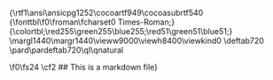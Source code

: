 {\rtf1\ansi\ansicpg1252\cocoartf949\cocoasubrtf540
{\fonttbl\f0\froman\fcharset0 Times-Roman;}
{\colortbl;\red255\green255\blue255;\red51\green51\blue51;}
\margl1440\margr1440\vieww9000\viewh8400\viewkind0
\deftab720
\pard\pardeftab720\ql\qnatural

\f0\fs24 \cf2 ## This is a markdown file}